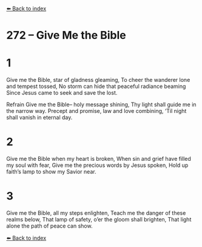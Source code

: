 [⬅️ Back to index](../README.md)

# 272 – Give Me the Bible


# 1
Give me the Bible,
star of gladness gleaming,
To cheer the wanderer
lone and tempest tossed,
No storm can hide that
peaceful radiance beaming
Since Jesus came
to seek and save the lost.

Refrain
Give me the Bible–
holy message shining,
Thy light shall guide me
in the narrow way.
Precept and promise,
law and love combining,
‘Til night shall vanish
in eternal day.

# 2
Give me the Bible
when my heart is broken,
When sin and grief have
filled my soul with fear,
Give me the precious
words by Jesus spoken,
Hold up faith’s lamp
to show my Savior near.

# 3
Give me the Bible,
all my steps enlighten,
Teach me the danger
of these realms below,
That lamp of safety,
o’er the gloom shall brighten,
That light alone
the path of peace can show.

[⬅️ Back to index](../README.md)
